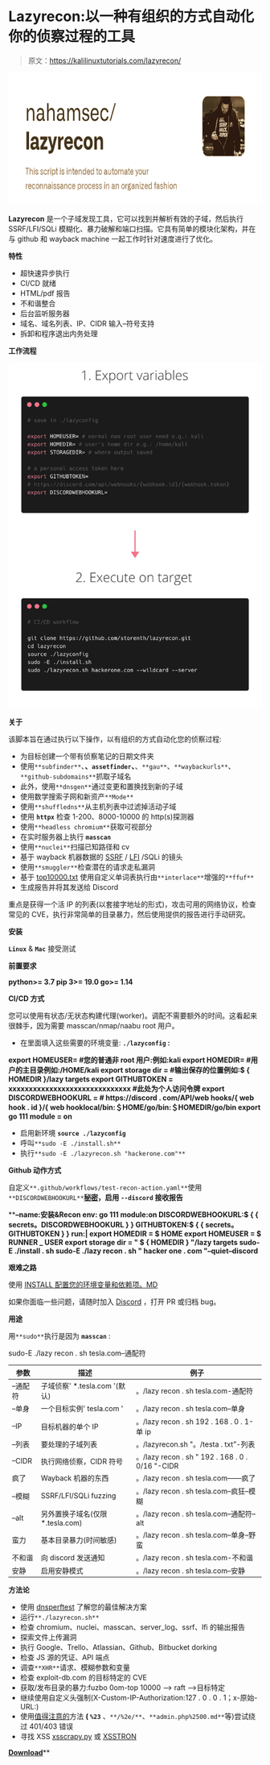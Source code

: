 # Lazyrecon:以一种有组织的方式自动化你的侦察过程的工具

> 原文：<https://kalilinuxtutorials.com/lazyrecon/>

[![Lazyrecon : Tool To Automate Your Reconnaissance Process In An Organized Fashion](img//e59fb7252f3dfcd32d24d44eab75608c.png "Lazyrecon : Tool To Automate Your Reconnaissance Process In An Organized Fashion")](https://1.bp.blogspot.com/-YM--ciFpNfM/YObU7BDwM0I/AAAAAAAAJ6w/f73Kdbmho5UAqWEiVuvS8w-xWnrR2d5NwCLcBGAsYHQ/s728/lazyrecon%2B%25281%2529.png)

**Lazyrecon** 是一个子域发现工具，它可以找到并解析有效的子域，然后执行 SSRF/LFI/SQLi 模糊化、暴力破解和端口扫描。它具有简单的模块化架构，并在与 github 和 wayback machine 一起工作时针对速度进行了优化。

**特性**

*   超快速异步执行
*   CI/CD 就绪
*   HTML/pdf 报告
*   不和谐整合
*   后台监听服务器
*   域名、域名列表、IP、CIDR 输入–符号支持
*   拆卸和程序退出内务处理

**工作流程**

![](img//3da5955ec8bc6e577ea090316dfe130b.png)

**关于**

该脚本旨在通过执行以下操作，以有组织的方式自动化您的侦察过程:

*   为目标创建一个带有侦察笔记的日期文件夹
*   使用`**subfinder**`、**、`assetfinder`、**、`**gau**`、`**waybackurls**`、`**github-subdomains**`抓取子域名
*   此外，使用`**dnsgen**`通过变更和置换找到新的子域
*   使用数学搜索子网和新资产`**Mode**`
*   使用`**shuffledns**`从主机列表中过滤掉活动子域
*   使用 **`httpx`** 检查 1-200、8000-10000 的 http(s)探测器
*   使用`**headless chromium**`获取可视部分
*   在实时服务器上执行 **`masscan`**
*   使用`**nuclei**`扫描已知路径和 cv
*   基于 wayback 机器数据的 [SSRF](https://www.hackerone.com/blog-How-To-Server-Side-Request-Forgery-SSRF) / [LFI](https://www.allysonomalley.com/2021/02/11/burpparamflagger-identifying-possible-ssrf-lfi-insertion-points/) /SQLi 的镜头
*   使用`**smuggler**`检查潜在的请求走私漏洞
*   基于 [top10000.txt](https://github.com/danielmiessler/RobotsDisallowed/blob/master/top10000.txt) 使用自定义单词表执行由`**interlace**`增强的`**ffuf**`
*   生成报告并将其发送给 Discord

重点是获得一个活 IP 的列表(以套接字地址的形式)，攻击可用的网络协议，检查常见的 CVE，执行非常简单的目录暴力，然后使用提供的报告进行手动研究。

**安装**

**`Linux`** & **`Mac`** 接受测试

**前置要求**

**python>= 3.7
pip 3>= 19.0
go>= 1.14**

**CI/CD 方式**

您可以使用有状态/无状态构建代理(worker)。调配不需要额外的时间。这看起来很棘手，因为需要 masscan/nmap/naabu root 用户。

*   在里面填入这些需要的环境变量: **`./lazyconfig` :**

**export HOMEUSER= #您的普通非 root 用户:例如:kali
export HOMEDIR= #用户的主目录例如:/HOME/kali
export storage dir = #输出保存的位置例如:$ { HOMEDIR }/lazy targets
export GITHUBTOKEN = xxxxxxxxxxxxxxxxxxxxxxxxxxxxxx #此处为个人访问令牌
export DISCORDWEBHOOKURL = # https://discord . com/API/web hooks/{ web hook . id }/{ web hooklocal/bin:＄HOME/go/bin:＄HOMEDIR/go/bin
export go 111 module = on**

*   启用新环境 **`source ./lazyconfig`**
*   呼叫`**sudo -E ./install.sh**`
*   执行`**sudo -E ./lazyrecon.sh "hackerone.com"**`

**Github 动作方式**

自定义`**.github/workflows/test-recon-action.yaml**`使用`**DISCORDWEBHOOKURL**`**[秘密](https://docs.github.com/en/actions/reference/encrypted-secrets)，启用 **`--discord`** 接收报告**

 ****–name:安装&Recon
env:
go 111 module:on
DISCORDWEBHOOKURL:$ { { secrets。DISCORDWEBHOOKURL } }
GITHUBTOKEN:$ { { secrets。GITHUBTOKEN } }
run:|
export HOMEDIR = $ HOME
export HOMEUSER = $ RUNNER _ USER
export storage dir = " $ { HOMEDIR } "/lazy targets
sudo-E ./install . sh
sudo-E ./lazy recon . sh " hacker one . com "–quiet–discord**

**艰难之路**

使用 [INSTALL 配置您的环境变量和依赖项。MD](https://github.com/storenth/lazyrecon/blob/ci-cd-feature/INSTALL.md)

如果你面临一些问题，请随时加入 [Discord](https://discord.gg/fR2QVrWBTq) ，打开 PR 或归档 bug。

**用途**

用`**sudo**`执行是因为 **`masscan`** :

sudo-E ./lazy recon . sh tesla.com–通配符

| **参数** | **描述** | **例子** |
| --- | --- | --- |
| –通配符 | 子域侦察' *.tesla.com '(默认) | 。/lazy recon . sh tesla.com-通配符 |
| –单身 | 一个目标实例' tesla.com ' | 。/lazy recon . sh tesla.com–单身 |
| –IP | 目标机器的单个 IP | 。/lazy recon . sh 192 . 168 . 0 . 1-单 ip |
| –列表 | 要处理的子域列表 | 。/lazyrecon.sh "。/testa . txt”-列表 |
| –CIDR | 执行网络侦察，CIDR 符号 | 。/lazy recon . sh " 192 . 168 . 0 . 0/16 "-CIDR |
| 疯了 | Wayback 机器的东西 | 。/lazy recon . sh tesla.com——疯了 |
| –模糊 | SSRF/LFI/SQLi fuzzing | 。/lazy recon . sh tesla.com–疯狂–模糊 |
| –alt | 另外置换子域名(仅限*.tesla.com) | 。/lazy recon . sh tesla.com–通配符–alt |
| 蛮力 | 基本目录暴力(时间敏感) | 。/lazy recon . sh tesla.com–单身–野蛮 |
| 不和谐 | 向 discord 发送通知 | 。/lazy recon . sh tesla.com-不和谐 |
| 安静 | 启用安静模式 | 。/lazy recon . sh tesla.com–安静 |

**方法论**

*   使用 [dnsperftest](https://github.com/cleanbrowsing/dnsperftest) 了解您的最佳解决方案
*   运行`**./lazyrecon.sh**`
*   检查 chromium、nuclei、masscan、server_log、ssrf、lfi 的输出报告
*   探索文件上传漏洞
*   执行 Google、Trello、Atlassian、Github、Bitbucket dorking
*   检查 JS 源的凭证、API 端点
*   调查`**XHR**`请求、模糊参数和变量
*   检查 exploit-db.com 的目标特定的 CVE
*   获取/发布目录的暴力:fuzbo 0om-top 10000 –> raft –>目标特定
*   继续使用自定义头强制(X-Custom-IP-Authorization:127 . 0 . 0 . 1；x-原始-URL:)
*   使用[值得注意的](https://github.com/filedescriptor/Unicode-Mapping-on-Domain-names)方法 **( `%23`** 、`**/%2e/**`、`**admin.php%2500.md**`等)尝试绕过 401/403 错误
*   寻找 XSS [xsscrapy.py](https://github.com/DanMcInerney/xsscrapy) 或 [XSSTRON](https://github.com/RenwaX23/XSSTRON)

[**Download**](https://github.com/storenth/lazyrecon)**